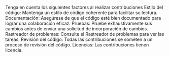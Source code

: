 Tenga en cuenta los siguientes factores al realizar contribuciones
Estilo del código:
Mantenga un estilo de código coherente para facilitar su lectura.
Documentación:
Asegúrese de que el código esté bien documentado para lograr una colaboración eficaz.
Pruebas:
Pruebe exhaustivamente sus cambios antes de enviar una solicitud de incorporación de cambios.
Rastreador de problemas:
Consulte el Rastreador de problemas para ver las tareas.
Revisión del código:
Todas las contribuciones se someten a un proceso de revisión del código.
Licencias:
Las contribuciones tienen licencia.
